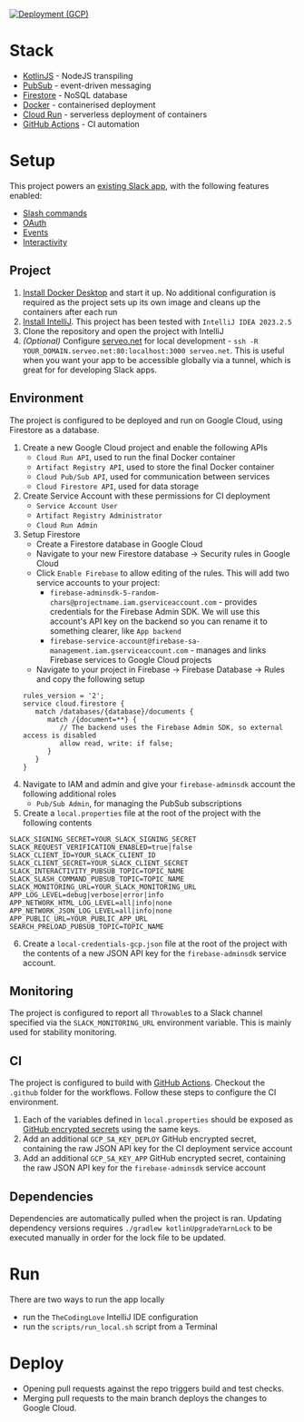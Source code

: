[![Deployment (GCP)](https://github.com/gchristov/thecodinglove-kmp/actions/workflows/deploy_gcp.yml/badge.svg)](https://github.com/gchristov/thecodinglove-kmp/actions/workflows/deploy_gcp.yml)

# Stack

- [KotlinJS](https://kotlinlang.org/docs/js-overview.html) - NodeJS transpiling
- [PubSub](https://cloud.google.com/pubsub) - event-driven messaging
- [Firestore](https://firebase.google.com/docs/firestore) - NoSQL database
- [Docker](https://www.docker.com/) - containerised deployment
- [Cloud Run](https://cloud.google.com/run) - serverless deployment of containers
- [GitHub Actions](https://github.com/features/actions) - CI automation

# Setup

This project powers an [existing Slack app](https://slack.com/apps/AFNEWBNFN), with the following features enabled:
- [Slash commands](https://api.slack.com/slash-commands)
- [OAuth](https://api.slack.com/authentication/oauth-v2)
- [Events](http://api.slack.com/events-api)
- [Interactivity](https://api.slack.com/messaging/interactivity)

## Project

1. [Install Docker Desktop](https://docs.docker.com/get-started/) and start it up. No additional configuration is required as the project sets up its own image and cleans up the containers after each run
2. [Install IntelliJ](https://www.jetbrains.com/help/idea/installation-guide.html). This project has been tested with `IntelliJ IDEA 2023.2.5`
3. Clone the repository and open the project with IntelliJ
4. _(Optional)_ Configure [serveo.net](http://serveo.net) for local development - `ssh -R YOUR_DOMAIN.serveo.net:80:localhost:3000 serveo.net`. This is useful when you want your app to be accessible globally via a tunnel, which is great for for developing Slack apps.

## Environment

The project is configured to be deployed and run on Google Cloud, using Firestore as a database.

1. Create a new Google Cloud project and enable the following APIs
    - `Cloud Run API`, used to run the final Docker container
    - `Artifact Registry API`, used to store the final Docker container
    - `Cloud Pub/Sub API`, used for communication between services
    - `Cloud Firestore API`, used for data storage
2. Create Service Account with these permissions for CI deployment
    - `Service Account User`
    - `Artifact Registry Administrator`
    - `Cloud Run Admin`
3. Setup Firestore
   - Create a Firestore database in Google Cloud
   - Navigate to your new Firestore database -> Security rules in Google Cloud
   - Click `Enable Firebase` to allow editing of the rules. This will add two service accounts to your project:
     - `firebase-adminsdk-5-random-chars@projectname.iam.gserviceaccount.com` - provides credentials for the Firebase Admin SDK. We will use this account's API key on the backend so you can rename it to something clearer, like `App backend`
     - `firebase-service-account@firebase-sa-management.iam.gserviceaccount.com` - manages and links Firebase services to Google Cloud projects 
   - Navigate to your project in Firebase -> Firebase Database -> Rules and copy the following setup
   ```
   rules_version = '2';
   service cloud.firestore {
      match /databases/{database}/documents {
         match /{document=**} {
            // The backend uses the Firebase Admin SDK, so external access is disabled  
            allow read, write: if false;
         }
      }
   }
   ```
4. Navigate to IAM and admin and give your `firebase-adminsdk` account the following additional roles
   - `Pub/Sub Admin`, for managing the PubSub subscriptions
5. Create a `local.properties` file at the root of the project with the following contents
```
SLACK_SIGNING_SECRET=YOUR_SLACK_SIGNING_SECRET
SLACK_REQUEST_VERIFICATION_ENABLED=true|false
SLACK_CLIENT_ID=YOUR_SLACK_CLIENT_ID
SLACK_CLIENT_SECRET=YOUR_SLACK_CLIENT_SECRET
SLACK_INTERACTIVITY_PUBSUB_TOPIC=TOPIC_NAME
SLACK_SLASH_COMMAND_PUBSUB_TOPIC=TOPIC_NAME
SLACK_MONITORING_URL=YOUR_SLACK_MONITORING_URL
APP_LOG_LEVEL=debug|verbose|error|info
APP_NETWORK_HTML_LOG_LEVEL=all|info|none
APP_NETWORK_JSON_LOG_LEVEL=all|info|none
APP_PUBLIC_URL=YOUR_PUBLIC_APP_URL
SEARCH_PRELOAD_PUBSUB_TOPIC=TOPIC_NAME
```
6. Create a `local-credentials-gcp.json` file at the root of the project with the contents of a new JSON API key for the `firebase-adminsdk` service account.

## Monitoring

The project is configured to report all `Throwable`s to a Slack channel specified via the `SLACK_MONITORING_URL` environment variable. This is mainly used for stability monitoring.

## CI

The project is configured to build with [GitHub Actions](https://github.com/features/actions). Checkout the `.github` folder for the workflows. Follow these steps to configure the CI environment.

1. Each of the variables defined in `local.properties` should be exposed as [GitHub encrypted secrets](https://docs.github.com/actions/automating-your-workflow-with-github-actions/creating-and-using-encrypted-secrets) using the same keys. 
2. Add an additional `GCP_SA_KEY_DEPLOY` GitHub encrypted secret, containing the raw JSON API key for the CI deployment service account
3. Add an additional `GCP_SA_KEY_APP` GitHub encrypted secret, containing the raw JSON API key for the `firebase-adminsdk` service account

## Dependencies

Dependencies are automatically pulled when the project is ran. Updating dependency versions requires `./gradlew kotlinUpgradeYarnLock` to be executed manually in order for the lock file to be updated.

# Run

There are two ways to run the app locally
- run the `TheCodingLove` IntelliJ IDE configuration
- run the `scripts/run_local.sh` script from a Terminal

# Deploy

- Opening pull requests against the repo triggers build and test checks.
- Merging pull requests to the main branch deploys the changes to Google Cloud.
